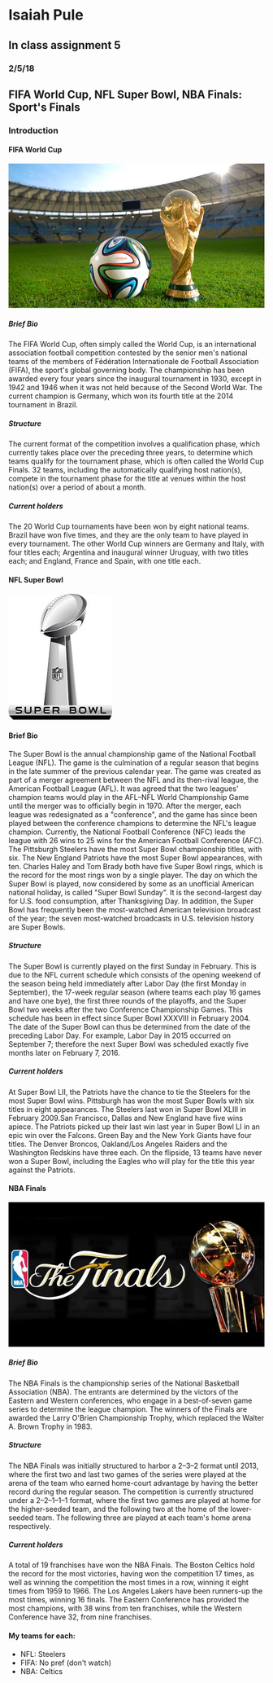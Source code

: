 # Isaiah Pule
## In class assignment 5
### 2/5/18
## FIFA World Cup, NFL Super Bowl, NBA Finals: Sport's Finals

### Introduction

#### FIFA World Cup
![FIFA](/ipule/media/fifa.jpg)
##### Brief Bio
The FIFA World Cup, often simply called the World Cup, is an international association football competition contested by the senior men's national teams of the members of Fédération Internationale de Football Association (FIFA), the sport's global governing body. The championship has been awarded every four years since the inaugural tournament in 1930, except in 1942 and 1946 when it was not held because of the Second World War. The current champion is Germany, which won its fourth title at the 2014 tournament in Brazil.

##### Structure
The current format of the competition involves a qualification phase, which currently takes place over the preceding three years, to determine which teams qualify for the tournament phase, which is often called the World Cup Finals. 32 teams, including the automatically qualifying host nation(s), compete in the tournament phase for the title at venues within the host nation(s) over a period of about a month.

##### Current holders
The 20 World Cup tournaments have been won by eight national teams. Brazil have won five times, and they are the only team to have played in every tournament. The other World Cup winners are Germany and Italy, with four titles each; Argentina and inaugural winner Uruguay, with two titles each; and England, France and Spain, with one title each.

#### NFL Super Bowl
![NFL](/ipule/media/nfl.jpeg)
#### Brief Bio
The Super Bowl is the annual championship game of the National Football League (NFL). The game is the culmination of a regular season that begins in the late summer of the previous calendar year. The game was created as part of a merger agreement between the NFL and its then-rival league, the American Football League (AFL). It was agreed that the two leagues' champion teams would play in the AFL–NFL World Championship Game until the merger was to officially begin in 1970. After the merger, each league was redesignated as a "conference", and the game has since been played between the conference champions to determine the NFL's league champion. Currently, the National Football Conference (NFC) leads the league with 26 wins to 25 wins for the American Football Conference (AFC). The Pittsburgh Steelers have the most Super Bowl championship titles, with six. The New England Patriots have the most Super Bowl appearances, with ten. Charles Haley and Tom Brady both have five Super Bowl rings, which is the record for the most rings won by a single player. The day on which the Super Bowl is played, now considered by some as an unofficial American national holiday, is called "Super Bowl Sunday". It is the second-largest day for U.S. food consumption, after Thanksgiving Day. In addition, the Super Bowl has frequently been the most-watched American television broadcast of the year; the seven most-watched broadcasts in U.S. television history are Super Bowls.

##### Structure
The Super Bowl is currently played on the first Sunday in February. This is due to the NFL current schedule which consists of the opening weekend of the season being held immediately after Labor Day (the first Monday in September), the 17-week regular season (where teams each play 16 games and have one bye), the first three rounds of the playoffs, and the Super Bowl two weeks after the two Conference Championship Games. This schedule has been in effect since Super Bowl XXXVIII in February 2004. The date of the Super Bowl can thus be determined from the date of the preceding Labor Day. For example, Labor Day in 2015 occurred on September 7; therefore the next Super Bowl was scheduled exactly five months later on February 7, 2016.

##### Current holders
At Super Bowl LII, the Patriots have the chance to tie the Steelers for the most Super Bowl wins. Pittsburgh has won the most Super Bowls with six titles in eight appearances. The Steelers last won in Super Bowl XLIII in February 2009.San Francisco, Dallas and New England have five wins apiece. The Patriots picked up their last win last year in Super Bowl LI in an epic win over the Falcons. Green Bay and the New York Giants have four titles. The Denver Broncos, Oakland/Los Angeles Raiders and the Washington Redskins have three each.  On the flipside, 13 teams have never won a Super Bowl, including the Eagles who will play for the title this year against the Patriots. 

#### NBA Finals
![NBA](/ipule/media/nba.jpg)
##### Brief Bio
The NBA Finals is the championship series of the National Basketball Association (NBA). The entrants are determined by the victors of the Eastern and Western conferences, who engage in a best-of-seven game series to determine the league champion. The winners of the Finals are awarded the Larry O'Brien Championship Trophy, which replaced the Walter A. Brown Trophy in 1983.

##### Structure
The NBA Finals was initially structured to harbor a 2–3–2 format until 2013, where the first two and last two games of the series were played at the arena of the team who earned home-court advantage by having the better record during the regular season. The competition is currently structured under a 2–2–1–1–1 format, where the first two games are played at home for the higher-seeded team, and the following two at the home of the lower-seeded team. The following three are played at each team's home arena respectively.

##### Current holders
A total of 19 franchises have won the NBA Finals. The Boston Celtics hold the record for the most victories, having won the competition 17 times, as well as winning the competition the most times in a row, winning it eight times from 1959 to 1966. The Los Angeles Lakers have been runners-up the most times, winning 16 finals. The Eastern Conference has provided the most champions, with 38 wins from ten franchises, while the Western Conference have 32, from nine franchises.

#### My teams for each:
* NFL: Steelers
* FIFA: No pref (don't watch)
* NBA: Celtics
